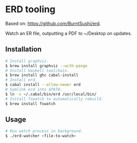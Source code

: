 ERD tooling
===========

Based on: https://github.com/BurntSushi/erd.

Watch an ER file, outputting a PDF to ~/Desktop on updates.

Installation
------------

```sh
# Install graphviz.
$ brew install graphviz --with-pango
# Install Haskell toolchain.
$ brew install ghc cabal-install
# Install erd.
$ cabal install --allow-newer erd 
# Symlink erd into $PATH.
$ ln -s ~/.cabal/bin/erd /usr/local/bin/
# Install fswatch to automatically rebuild.
$ brew install fswatch
```

Usage
-----

```sh
# Run watch process in background.
$ ./erd-watcher <file-to-watch>
```

